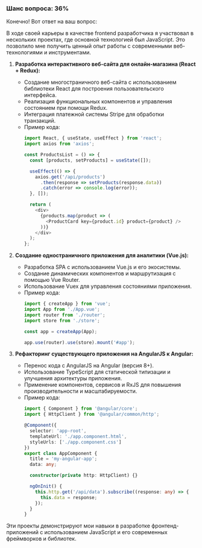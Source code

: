 ### Шанс вопроса: 36%

Конечно! Вот ответ на ваш вопрос:

В ходе своей карьеры в качестве frontend разработчика я участвовал в нескольких проектах, где основной технологией был JavaScript. Это позволило мне получить ценный опыт работы с современными веб-технологиями и инструментами.

1. **Разработка интерактивного веб-сайта для онлайн-магазина (React + Redux):**
   - Создание многостраничного веб-сайта с использованием библиотеки React для построения пользовательского интерфейса.
   - Реализация функциональных компонентов и управления состоянием при помощи Redux.
   - Интеграция платежной системы Stripe для обработки транзакций.
   - Пример кода:
     ```javascript
     import React, { useState, useEffect } from 'react';
     import axios from 'axios';

     const ProductsList = () => {
       const [products, setProducts] = useState([]);

       useEffect(() => {
         axios.get('/api/products')
           .then(response => setProducts(response.data))
           .catch(error => console.log(error));
       }, []);

       return (
         <div>
           {products.map(product => (
             <ProductCard key={product.id} product={product} />
           ))}
         </div>
       );
     };
     ```

2. **Создание одностраничного приложения для аналитики (Vue.js):**
   - Разработка SPA с использованием Vue.js и его экосистемы.
   - Создание динамических компонентов и маршрутизация с помощью Vue Router.
   - Использование Vuex для управления состояниями приложения.
   - Пример кода:
     ```javascript
     import { createApp } from 'vue';
     import App from './App.vue';
     import router from './router';
     import store from './store';

     const app = createApp(App);

     app.use(router).use(store).mount('#app');
     ```

3. **Рефакторинг существующего приложения на AngularJS к Angular:**
   - Перенос кода с AngularJS на Angular (версия 8+).
   - Использование TypeScript для статической типизации и улучшения архитектуры приложения.
   - Применение компонентов, сервисов и RxJS для повышения производительности и масштабируемости.
   - Пример кода:
     ```typescript
     import { Component } from '@angular/core';
     import { HttpClient } from '@angular/common/http';

     @Component({
       selector: 'app-root',
       templateUrl: './app.component.html',
       styleUrls: ['./app.component.css']
     })
     export class AppComponent {
       title = 'my-angular-app';
       data: any;

       constructor(private http: HttpClient) {}

       ngOnInit() {
         this.http.get('/api/data').subscribe((response: any) => {
           this.data = response;
         });
       }
     }
     ```

Эти проекты демонстрируют мои навыки в разработке фронтенд-приложений с использованием JavaScript и его современных фреймворков и библиотек.
